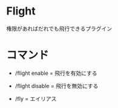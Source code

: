 # Flight
権限があればだれでも飛行できるプラグイン

# コマンド
- /flight enable = 飛行を有効にする
- /flight disable = 飛行を無効にする

- /fly = エイリアス
